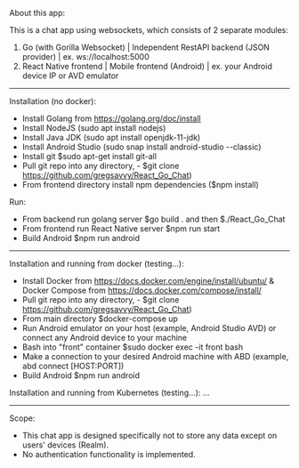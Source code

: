 About this app:

This is a chat app using websockets, which consists of 2 separate modules:

1. Go (with Gorilla Websocket) | Independent RestAPI backend (JSON provider) | ex. ws://localhost:5000
2. React Native frontend | Mobile frontend (Android) | ex. your Android device IP or AVD emulator

---

Installation (no docker):
- Install Golang from https://golang.org/doc/install
- Install NodeJS (sudo apt install nodejs)
- Install Java JDK (sudo apt install openjdk-11-jdk)
- Install Android Studio (sudo snap install android-studio --classic)
- Install git $sudo apt-get install git-all
- Pull git repo into any directory, - $git clone https://github.com/gregsavvy/React_Go_Chat)
- From frontend directory install npm dependencies ($npm install)

Run:
- From backend run golang server $go build . and then $./React_Go_Chat
- From frontend run React Native server $npm run start
- Build Android $npm run android

---

Installation and running from docker (testing...):
- Install Docker from https://docs.docker.com/engine/install/ubuntu/ & Docker Compose from https://docs.docker.com/compose/install/
- Pull git repo into any directory, - $git clone https://github.com/gregsavvy/React_Go_Chat)
- From main directory $docker-compose up
- Run Android emulator on your host (example, Android Studio AVD) or connect any Android device to your machine
- Bash into "front" container $sudo docker exec -it front bash
- Make a connection to your desired Android machine with ABD (example, abd connect [HOST:PORT])
- Build Android $npm run android

Installation and running from Kubernetes (testing...):
...

---

Scope:
- This chat app is designed specifically not to store any data except on users' devices (Realm).
- No authentication functionality is implemented.
